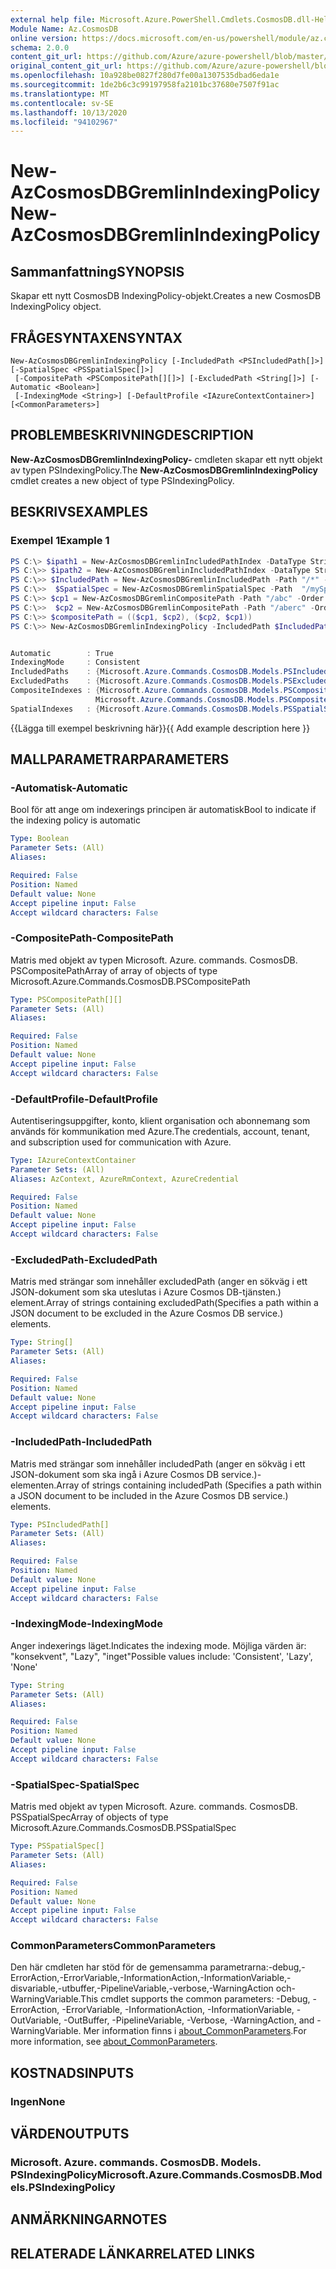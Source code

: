 ```yaml
---
external help file: Microsoft.Azure.PowerShell.Cmdlets.CosmosDB.dll-Help.xml
Module Name: Az.CosmosDB
online version: https://docs.microsoft.com/en-us/powershell/module/az.cosmosdb/new-azcosmosdbgremlinindexingpolicy
schema: 2.0.0
content_git_url: https://github.com/Azure/azure-powershell/blob/master/src/CosmosDB/CosmosDB/help/New-AzCosmosDBGremlinIndexingPolicy.md
original_content_git_url: https://github.com/Azure/azure-powershell/blob/master/src/CosmosDB/CosmosDB/help/New-AzCosmosDBGremlinIndexingPolicy.md
ms.openlocfilehash: 10a928be0827f280d7fe00a1307535dbad6eda1e
ms.sourcegitcommit: 1de2b6c3c99197958fa2101bc37680e7507f91ac
ms.translationtype: MT
ms.contentlocale: sv-SE
ms.lasthandoff: 10/13/2020
ms.locfileid: "94102967"
---
```

# <span data-ttu-id="7b42a-101">New-AzCosmosDBGremlinIndexingPolicy</span><span class="sxs-lookup"><span data-stu-id="7b42a-101">New-AzCosmosDBGremlinIndexingPolicy</span></span>

## <span data-ttu-id="7b42a-102">Sammanfattning</span><span class="sxs-lookup"><span data-stu-id="7b42a-102">SYNOPSIS</span></span>
<span data-ttu-id="7b42a-103">Skapar ett nytt CosmosDB IndexingPolicy-objekt.</span><span class="sxs-lookup"><span data-stu-id="7b42a-103">Creates a new CosmosDB IndexingPolicy object.</span></span>

## <span data-ttu-id="7b42a-104">FRÅGESYNTAXEN</span><span class="sxs-lookup"><span data-stu-id="7b42a-104">SYNTAX</span></span>

```
New-AzCosmosDBGremlinIndexingPolicy [-IncludedPath <PSIncludedPath[]>] [-SpatialSpec <PSSpatialSpec[]>]
 [-CompositePath <PSCompositePath[][]>] [-ExcludedPath <String[]>] [-Automatic <Boolean>]
 [-IndexingMode <String>] [-DefaultProfile <IAzureContextContainer>] [<CommonParameters>]
```

## <span data-ttu-id="7b42a-105">PROBLEMBESKRIVNING</span><span class="sxs-lookup"><span data-stu-id="7b42a-105">DESCRIPTION</span></span>
<span data-ttu-id="7b42a-106">**New-AzCosmosDBGremlinIndexingPolicy-** cmdleten skapar ett nytt objekt av typen PSIndexingPolicy.</span><span class="sxs-lookup"><span data-stu-id="7b42a-106">The **New-AzCosmosDBGremlinIndexingPolicy** cmdlet creates a new object of type PSIndexingPolicy.</span></span>

## <span data-ttu-id="7b42a-107">BESKRIVS</span><span class="sxs-lookup"><span data-stu-id="7b42a-107">EXAMPLES</span></span>

### <span data-ttu-id="7b42a-108">Exempel 1</span><span class="sxs-lookup"><span data-stu-id="7b42a-108">Example 1</span></span>
```powershell
PS C:\> $ipath1 = New-AzCosmosDBGremlinIncludedPathIndex -DataType String -Precision -1 -Kind Hash
PS C:\>> $ipath2 = New-AzCosmosDBGremlinIncludedPathIndex -DataType String -Precision -1 -Kind Hash
PS C:\>> $IncludedPath = New-AzCosmosDBGremlinIncludedPath -Path "/*" -Index $ipath1, $ipath2
PS C:\>>  $SpatialSpec = New-AzCosmosDBGremlinSpatialSpec -Path  "/mySpatialPath/*" -Type  "Point", "LineString", "Polygon", "MultiPolygon"
PS C:\>> $cp1 = New-AzCosmosDBGremlinCompositePath -Path "/abc" -Order Ascending
PS C:\>>  $cp2 = New-AzCosmosDBGremlinCompositePath -Path "/aberc" -Order Descending
PS C:\>> $compositePath = (($cp1, $cp2), ($cp2, $cp1))
PS C:\>> New-AzCosmosDBGremlinIndexingPolicy -IncludedPath $IncludedPath -SpatialSpec $SpatialSpec -CompositePath $compositePath -ExcludedPath "/myPathToNotIndex/*" -Automatic 1 -IndexingMode Consistent


Automatic        : True
IndexingMode     : Consistent
IncludedPaths    : {Microsoft.Azure.Commands.CosmosDB.Models.PSIncludedPath}
ExcludedPaths    : {Microsoft.Azure.Commands.CosmosDB.Models.PSExcludedPath}
CompositeIndexes : {Microsoft.Azure.Commands.CosmosDB.Models.PSCompositePath Microsoft.Azure.Commands.CosmosDB.Models.PSCompositePath,
                   Microsoft.Azure.Commands.CosmosDB.Models.PSCompositePath Microsoft.Azure.Commands.CosmosDB.Models.PSCompositePath}
SpatialIndexes   : {Microsoft.Azure.Commands.CosmosDB.Models.PSSpatialSpec}
```

<span data-ttu-id="7b42a-109">{{Lägga till exempel beskrivning här}}</span><span class="sxs-lookup"><span data-stu-id="7b42a-109">{{ Add example description here }}</span></span>

## <span data-ttu-id="7b42a-110">MALLPARAMETRAR</span><span class="sxs-lookup"><span data-stu-id="7b42a-110">PARAMETERS</span></span>

### <span data-ttu-id="7b42a-111">-Automatisk</span><span class="sxs-lookup"><span data-stu-id="7b42a-111">-Automatic</span></span>
<span data-ttu-id="7b42a-112">Bool för att ange om indexerings principen är automatisk</span><span class="sxs-lookup"><span data-stu-id="7b42a-112">Bool to indicate if the indexing policy is automatic</span></span>

```yaml
Type: Boolean
Parameter Sets: (All)
Aliases:

Required: False
Position: Named
Default value: None
Accept pipeline input: False
Accept wildcard characters: False
```

### <span data-ttu-id="7b42a-113">-CompositePath</span><span class="sxs-lookup"><span data-stu-id="7b42a-113">-CompositePath</span></span>
<span data-ttu-id="7b42a-114">Matris med objekt av typen Microsoft. Azure. commands. CosmosDB. PSCompositePath</span><span class="sxs-lookup"><span data-stu-id="7b42a-114">Array of array of objects of type Microsoft.Azure.Commands.CosmosDB.PSCompositePath</span></span>

```yaml
Type: PSCompositePath[][]
Parameter Sets: (All)
Aliases:

Required: False
Position: Named
Default value: None
Accept pipeline input: False
Accept wildcard characters: False
```

### <span data-ttu-id="7b42a-115">-DefaultProfile</span><span class="sxs-lookup"><span data-stu-id="7b42a-115">-DefaultProfile</span></span>
<span data-ttu-id="7b42a-116">Autentiseringsuppgifter, konto, klient organisation och abonnemang som används för kommunikation med Azure.</span><span class="sxs-lookup"><span data-stu-id="7b42a-116">The credentials, account, tenant, and subscription used for communication with Azure.</span></span>

```yaml
Type: IAzureContextContainer
Parameter Sets: (All)
Aliases: AzContext, AzureRmContext, AzureCredential

Required: False
Position: Named
Default value: None
Accept pipeline input: False
Accept wildcard characters: False
```

### <span data-ttu-id="7b42a-117">-ExcludedPath</span><span class="sxs-lookup"><span data-stu-id="7b42a-117">-ExcludedPath</span></span>
<span data-ttu-id="7b42a-118">Matris med strängar som innehåller excludedPath (anger en sökväg i ett JSON-dokument som ska uteslutas i Azure Cosmos DB-tjänsten.)  element.</span><span class="sxs-lookup"><span data-stu-id="7b42a-118">Array of strings containing excludedPath(Specifies a path within a JSON document to be excluded in the Azure Cosmos DB service.)  elements.</span></span>

```yaml
Type: String[]
Parameter Sets: (All)
Aliases:

Required: False
Position: Named
Default value: None
Accept pipeline input: False
Accept wildcard characters: False
```

### <span data-ttu-id="7b42a-119">-IncludedPath</span><span class="sxs-lookup"><span data-stu-id="7b42a-119">-IncludedPath</span></span>
<span data-ttu-id="7b42a-120">Matris med strängar som innehåller includedPath (anger en sökväg i ett JSON-dokument som ska ingå i Azure Cosmos DB service.)-elementen.</span><span class="sxs-lookup"><span data-stu-id="7b42a-120">Array of strings containing includedPath (Specifies a path within a JSON document to be included in the Azure Cosmos DB service.) elements.</span></span>

```yaml
Type: PSIncludedPath[]
Parameter Sets: (All)
Aliases:

Required: False
Position: Named
Default value: None
Accept pipeline input: False
Accept wildcard characters: False
```

### <span data-ttu-id="7b42a-121">-IndexingMode</span><span class="sxs-lookup"><span data-stu-id="7b42a-121">-IndexingMode</span></span>
<span data-ttu-id="7b42a-122">Anger indexerings läget.</span><span class="sxs-lookup"><span data-stu-id="7b42a-122">Indicates the indexing mode.</span></span>
<span data-ttu-id="7b42a-123">Möjliga värden är: "konsekvent", "Lazy", "inget"</span><span class="sxs-lookup"><span data-stu-id="7b42a-123">Possible values include: 'Consistent', 'Lazy', 'None'</span></span>

```yaml
Type: String
Parameter Sets: (All)
Aliases:

Required: False
Position: Named
Default value: None
Accept pipeline input: False
Accept wildcard characters: False
```

### <span data-ttu-id="7b42a-124">-SpatialSpec</span><span class="sxs-lookup"><span data-stu-id="7b42a-124">-SpatialSpec</span></span>
<span data-ttu-id="7b42a-125">Matris med objekt av typen Microsoft. Azure. commands. CosmosDB. PSSpatialSpec</span><span class="sxs-lookup"><span data-stu-id="7b42a-125">Array of objects of type Microsoft.Azure.Commands.CosmosDB.PSSpatialSpec</span></span>

```yaml
Type: PSSpatialSpec[]
Parameter Sets: (All)
Aliases:

Required: False
Position: Named
Default value: None
Accept pipeline input: False
Accept wildcard characters: False
```

### <span data-ttu-id="7b42a-126">CommonParameters</span><span class="sxs-lookup"><span data-stu-id="7b42a-126">CommonParameters</span></span>
<span data-ttu-id="7b42a-127">Den här cmdleten har stöd för de gemensamma parametrarna:-debug,-ErrorAction,-ErrorVariable,-InformationAction,-InformationVariable,-disvariable,-utbuffer,-PipelineVariable,-verbose,-WarningAction och-WarningVariable.</span><span class="sxs-lookup"><span data-stu-id="7b42a-127">This cmdlet supports the common parameters: -Debug, -ErrorAction, -ErrorVariable, -InformationAction, -InformationVariable, -OutVariable, -OutBuffer, -PipelineVariable, -Verbose, -WarningAction, and -WarningVariable.</span></span> <span data-ttu-id="7b42a-128">Mer information finns i [about_CommonParameters](http://go.microsoft.com/fwlink/?LinkID=113216).</span><span class="sxs-lookup"><span data-stu-id="7b42a-128">For more information, see [about_CommonParameters](http://go.microsoft.com/fwlink/?LinkID=113216).</span></span>

## <span data-ttu-id="7b42a-129">KOSTNADS</span><span class="sxs-lookup"><span data-stu-id="7b42a-129">INPUTS</span></span>

### <span data-ttu-id="7b42a-130">Ingen</span><span class="sxs-lookup"><span data-stu-id="7b42a-130">None</span></span>

## <span data-ttu-id="7b42a-131">VÄRDEN</span><span class="sxs-lookup"><span data-stu-id="7b42a-131">OUTPUTS</span></span>

### <span data-ttu-id="7b42a-132">Microsoft. Azure. commands. CosmosDB. Models. PSIndexingPolicy</span><span class="sxs-lookup"><span data-stu-id="7b42a-132">Microsoft.Azure.Commands.CosmosDB.Models.PSIndexingPolicy</span></span>

## <span data-ttu-id="7b42a-133">ANMÄRKNINGAR</span><span class="sxs-lookup"><span data-stu-id="7b42a-133">NOTES</span></span>

## <span data-ttu-id="7b42a-134">RELATERADE LÄNKAR</span><span class="sxs-lookup"><span data-stu-id="7b42a-134">RELATED LINKS</span></span>
